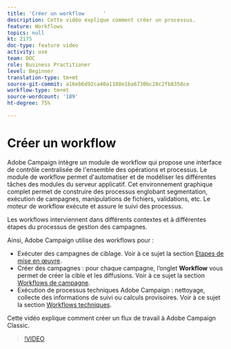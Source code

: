```yaml
---
title: 'Créer un workflow      '
description: Cette vidéo explique comment créer un processus.
feature: Workflows
topics: null
kt: 2175
doc-type: feature video
activity: use
team: DOC
role: Business Practitioner
level: Beginner
translation-type: tm+mt
source-git-commit: a16eb6d92ca40a1188e1ba6730bc28c2fb8358ce
workflow-type: tm+mt
source-wordcount: '189'
ht-degree: 75%

---
```



# Créer un workflow      

Adobe Campaign intègre un module de workflow qui propose une interface de contrôle centralisée de l&#39;ensemble des opérations et processus. Le module de workflow permet d&#39;automatiser et de modéliser les différentes tâches des modules du serveur applicatif. Cet environnement graphique complet permet de construire des processus englobant segmentation, exécution de campagnes, manipulations de fichiers, validations, etc. Le moteur de workflow exécute et assure le suivi des processus.

Les workflows interviennent dans différents contextes et à différentes étapes du processus de gestion des campagnes.

Ainsi, Adobe Campaign utilise des workflows pour :

* Exécuter des campagnes de ciblage. Voir à ce sujet la section [Etapes de mise en œuvre](https://docs.adobe.com/content/help/en/campaign-classic/using/automating-with-workflows/general-operation/building-a-workflow.html#Implementation_steps_).
* Créer des campagnes : pour chaque campagne, l’onglet **Workflow** vous permet de créer la cible et les diffusions. Voir à ce sujet la section [Workflows de campagne](https://docs.adobe.com/content/help/fr-FR/campaign-classic/using/automating-with-workflows/general-operation/building-a-workflow.html#campaign-workflows).
* Exécution de processus techniques Adobe Campaign : nettoyage, collecte des informations de suivi ou calculs provisoires. Voir à ce sujet la section [Workflows techniques](https://docs.adobe.com/content/help/fr-FR/campaign-classic/using/automating-with-workflows/general-operation/building-a-workflow.html#technical-workflows).

Cette vidéo explique comment créer un flux de travail à Adobe Campaign Classic.

>[!VIDEO](https://video.tv.adobe.com/v/25559?quality=12)
